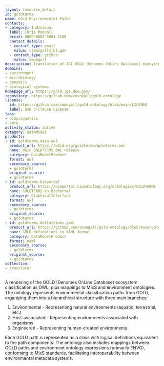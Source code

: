 ```yaml
---
layout: resource_detail
id: goldterms
name: GOLD Environmental Paths
contacts:
- category: Individual
  label: Chris Mungall
  orcid: 0000-0002-6601-2165
  contact_details:
  - contact_type: email
    value: cjmungall@lbl.gov
  - contact_type: github
    value: cmungall
description: Translation of JGI GOLD (Genomes OnLine Database) ecosystem classification paths to OWL, plus mappings to MIxS and environment ontologies like ENVO.
domains:
- environment
- microbiology
- genomics
- biological systems
homepage_url: https://gold.jgi.doe.gov/
repository: https://github.com/cmungall/gold-ontology
license:
  id: https://github.com/cmungall/gold-ontology/blob/main/LICENSE
  label: BSD 3-Clause License
tags:
- biopragmatics
- core
activity_status: active
category: DataModel
products:
- id: goldterms.data.owl
  product_url: https://w3id.org/goldterms/goldterms.owl
  name: Main GOLDTERMS OWL release
  category: DataModelProduct
  format: owl
  secondary_source:
  - goldterms
  original_source:
  - goldterms
- id: goldterms.bioportal
  product_url: https://bioportal.bioontology.org/ontologies/GOLDTERMS
  name: GOLDTERMS on BioPortal
  category: GraphicalInterface
  format: owl
  secondary_source:
  - goldterms
  original_source:
  - goldterms
- id: goldterms.definitions.yaml
  product_url: https://github.com/cmungall/gold-ontology/blob/main/gold_definitions.yaml
  name: GOLD definitions in YAML format
  category: DataModelProduct
  format: yaml
  secondary_source:
  - goldterms
  original_source:
  - goldterms
collection:
- translator
---
```


A rendering of the GOLD (Genomes OnLine Database) ecosystem classification as OWL, plus mappings to MIxS and environment ontologies. The ontology represents environmental classification paths from GOLD, organizing them into a hierarchical structure with three main branches:

1. Environmental - Representing natural environments (aquatic, terrestrial, etc.)
2. Host-associated - Representing environments associated with organisms
3. Engineered - Representing human-created environments

Each GOLD path is represented as a class with logical definitions equivalent to the path components. The ontology also includes mappings between GOLD paths and environment ontology expressions (primarily ENVO), conforming to MIxS standards, facilitating interoperability between environmental metadata systems.
